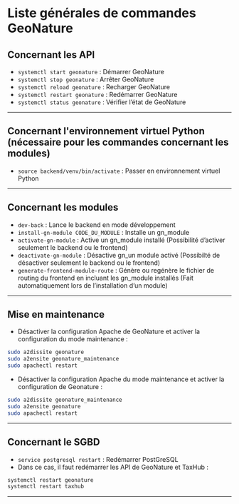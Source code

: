 # Liste générales de commandes GeoNature

## Concernant les API
+ `systemctl start geonature` : Démarrer GeoNature
+ `systemctl stop geonature` : Arrêter GeoNature
+ `systemctl reload geonature` : Recharger GeoNature
+ `systemctl restart geonature` : Redémarrer GeoNature
+ `systemctl status geonature` : Vérifier l’état de GeoNature
---

## Concernant l'environnement virtuel Python (nécessaire pour les commandes concernant les modules)
+ `source backend/venv/bin/activate` : Passer en environnement virtuel Python
---

## Concernant les modules
+ `dev-back` : Lance le backend en mode développement
+ `install-gn-module CODE_DU_MODULE` : Installe un gn_module
+ `activate-gn-module` : Active un gn_module installé (Possibilité d’activer seulement le backend ou le frontend)
+ `deactivate-gn-module` : Désactive gn_un module activé (Possibilté de désactiver seulement le backend ou le frontend)
+ `generate-frontend-module-route` : Génère ou regénère le fichier de routing du frontend en incluant les gn_module installés (Fait automatiquement lors de l’installation d’un module)
---

## Mise en maintenance
+ Désactiver la configuration Apache de GeoNature et activer la configuration du mode maintenance :
```bash
sudo a2dissite geonature
sudo a2ensite geonature_maintenance
sudo apachectl restart
```
+ Désactiver la configuration Apache du mode maintenance et activer la configuration de Geonature :
```bash
sudo a2dissite geonature_maintenance
sudo a2ensite geonature
sudo apachectl restart
```
---

## Concernant le SGBD
+ `service postgresql restart` : Redémarrer PostGreSQL
+ Dans ce cas, il faut redémarrer les API de GeoNature et TaxHub :
```bash
systemctl restart geonature
systemctl restart taxhub
```
---
